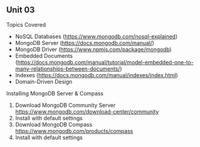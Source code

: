 ## Unit 03
Topics Covered
* NoSQL Databases (https://www.mongodb.com/nosql-explained)
* MongoDB Server (https://docs.mongodb.com/manual/)
* MongoDB Driver (https://www.npmjs.com/package/mongodb)
* Embedded Documents (https://docs.mongodb.com/manual/tutorial/model-embedded-one-to-many-relationships-between-documents/)
* Indexes (https://docs.mongodb.com/manual/indexes/index.html)
* Domain-Driven Design

Installing MongoDB Server & Compass
1. Download MongoDB Community Server
https://www.mongodb.com/download-center/community
2. Install with default settings
3. Download MongoDB Compass
https://www.mongodb.com/products/compass
4. Install with default settings
